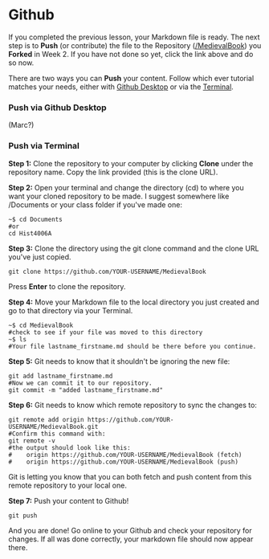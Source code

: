 # Github

If you completed the previous lesson, your Markdown file is ready. The next step is to **Push** \(or contribute\) the file to the Repository \([/MedievalBook](https://github.com/MarcSaurette/medieval-book)\) you **Forked** in Week 2. If you have not done so yet, click the link above and do so now. 

There are two ways you can **Push** your content. Follow which ever tutorial matches your needs, either with [Github Desktop](github.md#push-via-github-desktop) or via the [Terminal](github.md#push-via-terminal).

### Push via Github Desktop

\(Marc?\)

### Push via Terminal

**Step 1:** Clone the repository to your computer by clicking **Clone** under the repository name. Copy the link provided \(this is the clone URL\).

**Step 2:** Open your terminal and change the directory \(cd\) to where you want your cloned repository to be made. I suggest somewhere like /Documents or your class folder if you've made one:

```text
~$ cd Documents
#or
cd Hist4006A
```

**Step 3:** Clone the directory using the git clone command and the clone URL you've just copied.

```text
git clone https://github.com/YOUR-USERNAME/MedievalBook
```

Press **Enter** to clone the repository.

**Step 4:** Move your Markdown file to the local directory you just created and go to that directory via your Terminal. 

```text
~$ cd MedievalBook
#check to see if your file was moved to this directory
~$ ls
#Your file lastname_firstname.md should be there before you continue.
```

**Step 5:** Git needs to know that it shouldn't be ignoring the new file:

```text
git add lastname_firstname.md
#Now we can commit it to our repository.
git commit -m "added lastname_firstname.md"
```

**Step 6:** Git needs to know which remote repository to sync the changes to:

```text
git remote add origin https://github.com/YOUR-USERNAME/MedievalBook.git
#Confirm this command with:
git remote -v
#the output should look like this:
#    origin https://github.com/YOUR-USERNAME/MedievalBook (fetch)
#    origin https://github.com/YOUR-USERNAME/MedievalBook (push)
```

Git is letting you know that you can both fetch and push content from this remote repository to your local one. 

**Step 7:** Push your content to Github! 

```text
git push
```

And you are done! Go online to your Github and check your repository for changes. If all was done correctly, your markdown file should now appear there.


